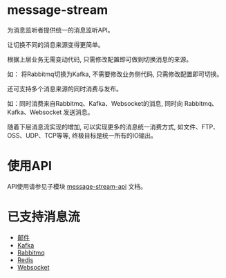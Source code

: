 # message-stream

为消息监听者提供统一的消息监听API。

让切换不同的消息来源变得更简单。

根据上层业务无需变动代码, 只需修改配置即可做到切换消息的来源。

如： 将Rabbitmq切换为Kafka, 不需要修改业务侧代码, 只需修改配置即可切换。

还可支持多个消息来源的同时消费与发布。

如：同时消费来自Rabbitmq、Kafka、Websocket的消息, 同时向 Rabbitmq、Kafka、Websocket 发送消息。

随着下层消息流实现的增加, 可以实现更多的消息统一消费方式, 如文件、FTP、OSS、UDP、TCP等等, 终极目标是统一所有的IO输出。

# 使用API

API使用请参见子模块 [message-stream-api](./message-stream-api) 文档。

# 已支持消息流

* [邮件](./message-stream-email)
* [Kafka](./message-stream-kafka)
* [Rabbitmq](./message-stream-rabbitmq)
* [Redis](./message-stream-redis)
* [Websocket](./message-stream-websocket)